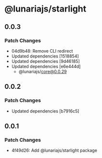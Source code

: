 # @lunariajs/starlight

## 0.0.3

### Patch Changes

- 04d9b48: Remove CLI redirect
- Updated dependencies [1518854]
- Updated dependencies [9d46185]
- Updated dependencies [e6e444d]
  - @lunariajs/core@0.0.29

## 0.0.2

### Patch Changes

- Updated dependencies [b7916c5]

## 0.0.1

### Patch Changes

- 4f49d26: Add @lunariajs/starlight package
